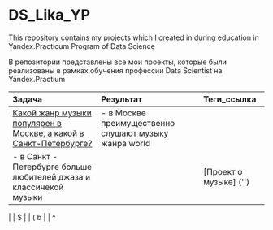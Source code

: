 # DS_Lika_YP
This repository contains my projects which I created in during education in Yandex.Practicum Program of Data Science

В репозитории представлены  все мои проекты, которые были реализованы в рамках обучения профессии Data Scientist на Yandex.Practium

Задача | Результат | Теги_ссылка
:------ | :----------|:----------
[Какой жанр музыки популярен в Москве, а какой в Санкт-Петербурге?](https://github.com/BerlinLika11/DS_Lika_YP/tree/main/%E2%84%961_music_genre_Msk_Peter) |- в Москве преимущественно слушают музыку жанра world|
 - в Санкт - Петербурге больше любителей джаза и классичекой музыки|| [Проект о музыке]                                                                                   ('')
                                                                    
|          | $
       |           | (
b      |           | ^  
